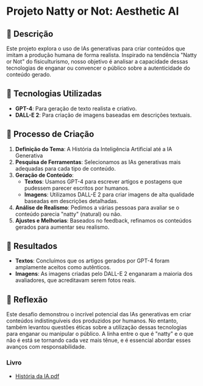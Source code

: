 # Projeto Natty or Not: Aesthetic AI

## 📒 Descrição
Este projeto explora o uso de IAs generativas para criar conteúdos que imitam a produção humana de forma realista. Inspirado na tendência "Natty or Not" do fisiculturismo, nosso objetivo é analisar a capacidade dessas tecnologias de enganar ou convencer o público sobre a autenticidade do conteúdo gerado.

## 🤖 Tecnologias Utilizadas
- **GPT-4**: Para geração de texto realista e criativo.
- **DALL-E 2**: Para criação de imagens baseadas em descrições textuais.

## 🧐 Processo de Criação
1. **Definição do Tema**: A História da Inteligência Artificial até a IA Generativa
2. **Pesquisa de Ferramentas**: Selecionamos as IAs generativas mais adequadas para cada tipo de conteúdo.
3. **Geração de Conteúdo**:
   - **Textos**: Usamos GPT-4 para escrever artigos e postagens que pudessem parecer escritos por humanos.
   - **Imagens**: Utilizamos DALL-E 2 para criar imagens de alta qualidade baseadas em descrições detalhadas.
4. **Análise de Realismo**: Pedimos a várias pessoas para avaliar se o conteúdo parecia "natty" (natural) ou não.
5. **Ajustes e Melhorias**: Baseados no feedback, refinamos os conteúdos gerados para aumentar seu realismo.

## 🚀 Resultados
- **Textos**: Concluímos que os artigos gerados por GPT-4 foram amplamente aceitos como autênticos.
- **Imagens**: As imagens criadas pelo DALL-E 2 enganaram a maioria dos avaliadores, que acreditavam serem fotos reais.

## 💭 Reflexão
Este desafio demonstrou o incrível potencial das IAs generativas em criar conteúdos indistinguíveis dos produzidos por humanos. No entanto, também levantou questões éticas sobre a utilização dessas tecnologias para enganar ou manipular o público. A linha entre o que é "natty" e o que não é está se tornando cada vez mais tênue, e é essencial abordar esses avanços com responsabilidade.

### Livro

- [História da IA.pdf](História_da_IA.pdf)

